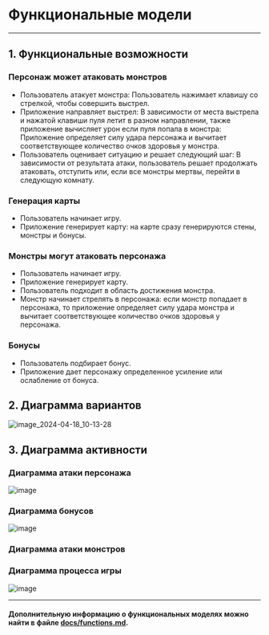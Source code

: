 # Функциональные модели
---
## 1. Функциональные возможности

### Персонаж может атаковать монстров
* Пользователь атакует монстра: Пользователь нажимает клавишу со стрелкой, чтобы совершить выстрел.
* Приложение направляет выстрел: В зависимости от места выстрела и нажатой клавиши пуля летит в разном направлении, также приложение вычисляет урон если пуля попала в монстра: Приложение определяет силу удара персонажа и вычитает соответствующее количество очков здоровья у монстра.
* Пользователь оценивает ситуацию и решает следующий шаг: В зависимости от результата атаки, пользователь решает продолжать атаковать, отступить или, если все монстры мертвы, перейти в следующую комнату.

### Генерация карты
* Пользователь начинает игру.
* Приложение генерирует карту: на карте сразу генерируются стены, монстры и бонусы.

### Монстры могут атаковать персонажа
* Пользователь начинает игру.
* Приложение генерирует карту.
* Пользователь подходит в область достижения монстра.
* Монстр начинает стрелять в персонажа: если монстр попадает в персонажа, то приложение определяет силу удара монстра и вычитает соответствующее количество очков здоровья у персонажа.

### Бонусы
* Пользователь подбирает бонус.
* Приложение дает персонажу определенное усиление или ослабление от бонуса.

## 2. Диаграмма вариантов

![image_2024-04-18_10-13-28](https://github.com/antonsemykin/-rep/assets/159423366/ed488d3a-4419-465e-811a-621201c84f5d)


## 3. Диаграмма активности

### Диаграмма атаки персонажа
![image](https://github.com/antonsemykin/-rep/assets/159423366/2c224c61-a404-4b69-9d25-d91995fae066)

### Диаграмма бонусов
![image](https://github.com/antonsemykin/-rep/assets/159423366/5e98f160-b7a3-41d6-8b94-d9b716bbf0e5)

### Диаграмма атаки монстров


### Диаграмма процесса игры
![image](https://github.com/antonsemykin/-rep/assets/159423366/48372ff4-1414-4858-87e4-ed099372937c)

---

#### Дополнительную информацию о функциональных моделях можно найти в файле [docs/functions.md](docs/functions.md).
